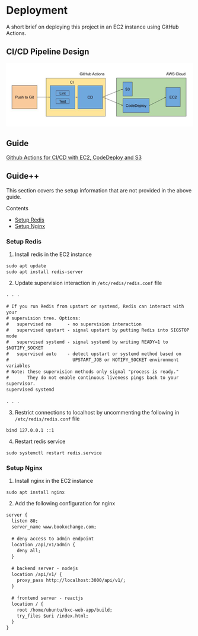 # Deployment

A short brief on deploying this project in an EC2 instance using GitHub Actions.

## CI/CD Pipeline Design

![CI/CD Pipeline](ci-cd-pipeline.jpg)

## Guide

[Github Actions for CI/CD with EC2, CodeDeploy and S3](https://medium.com/codemonday/github-actions-for-ci-cd-with-ec2-codedeploy-and-s3-e93e75bf1ce0)

## Guide++

This section covers the setup information that are not provided in the above guide.

Contents

- [Setup Redis](#setup-redis)
- [Setup Nginx](#setup-nginx)

### Setup Redis

1. Install redis in the EC2 instance

```
sudo apt update
sudo apt install redis-server
```

2. Update supervision interaction in `/etc/redis/redis.conf` file

```
. . .

# If you run Redis from upstart or systemd, Redis can interact with your
# supervision tree. Options:
#   supervised no      - no supervision interaction
#   supervised upstart - signal upstart by putting Redis into SIGSTOP mode
#   supervised systemd - signal systemd by writing READY=1 to $NOTIFY_SOCKET
#   supervised auto    - detect upstart or systemd method based on
#                        UPSTART_JOB or NOTIFY_SOCKET environment variables
# Note: these supervision methods only signal "process is ready."
#       They do not enable continuous liveness pings back to your supervisor.
supervised systemd

. . .
```

3. Restrict connections to localhost by uncommenting the following in `/etc/redis/redis.conf` file

```
bind 127.0.0.1 ::1
```

4. Restart redis service

```
sudo systemctl restart redis.service
```

### Setup Nginx

1. Install nginx in the EC2 instance

```
sudo apt install nginx
```

2. Add the following configuration for nginx

```
server {
  listen 80;
  server_name www.bookxchange.com;

  # deny access to admin endpoint
  location /api/v1/admin {
    deny all;
  }

  # backend server - nodejs
  location /api/v1/ {
    proxy_pass http://localhost:3000/api/v1/;
  }

  # frontend server - reactjs
  location / {
    root /home/ubuntu/bxc-web-app/build;
    try_files $uri /index.html;
  }
}
```
